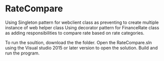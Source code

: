 # RateCompare

Using Singleton pattern for webclient class as preventing to create multiple instance of web helper class
Using decorator pattern for FinanceRate class as adding responsibilities to compare rate based on rate categories.


To run the soultion, download the the folder. Open the RateCompare.sln using the Visual studio 2015 or later version to open the solution.
Build and run the program.
